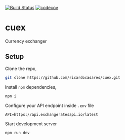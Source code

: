 [![Build Status](https://travis-ci.com/ricardocasares/cuex.svg?branch=master)](https://travis-ci.com/ricardocasares/cuex) [![codecov](https://codecov.io/gh/ricardocasares/cuex/branch/master/graph/badge.svg)](https://codecov.io/gh/ricardocasares/cuex)

# cuex

Currency exchanger

## Setup

Clone the repo,

```sh
git clone https://github.com/ricardocasares/cuex.git
```

Install `npm` dependencies,

```sh
npm i
```

Configure your API endpoint inside `.env` file

```
API=https://api.exchangeratesapi.io/latest
```

Start development server

```sh
npm run dev
```
